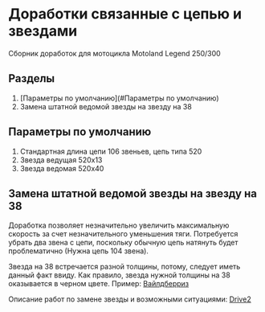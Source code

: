 # Доработки связанные с цепью и звездами
Сборник доработок для мотоцикла Motoland Legend 250/300

## Разделы
1. [Параметры по умолчанию](#Параметры по умолчанию)
2. Замена штатной ведомой звезды на звезду на 38

## Параметры по умолчанию

1. Стандартная длина цепи 106 звеньев, цепь типа 520
2. Звезда ведущая 520х13
3. Звезда ведомая 520х40

## Замена штатной ведомой звезды на звезду на 38

Доработка позволяет незначительно увеличить максимальную скорость за счет незначительного уменьшения тяги.
Потребуется убрать два звена с цепи, поскольку обычную цепь натянуть будет проблематично (Нужна цепь 104 звена).

Звезда на 38 встречается разной толщины, потому, следует иметь данный факт ввиду.
Как правило, звезда нужной толщины на 38 оказывается в черном цвете.
Пример: [Вайлдберриз](https://www.wildberries.ru/catalog/220128942/detail.aspx)

Описание работ по замене звезды и возможными ситуациями: [Drive2](https://www.drive2.ru/b/684956712515417362/)
